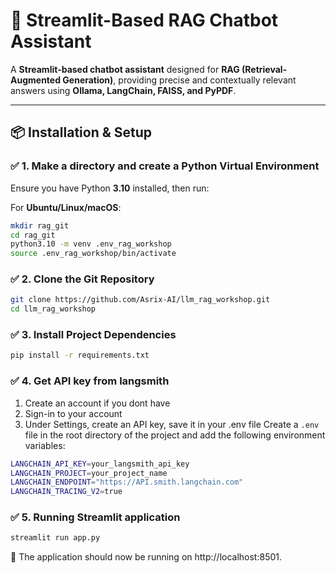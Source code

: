 # 🚀 Streamlit-Based RAG Chatbot Assistant  

A **Streamlit-based chatbot assistant** designed for **RAG (Retrieval-Augmented Generation)**, providing precise and contextually relevant answers using **Ollama, LangChain, FAISS, and PyPDF**.  

---

## 📦 Installation & Setup  

### ✅ 1. Make a directory and create a Python Virtual Environment  
Ensure you have Python **3.10** installed, then run:  

For **Ubuntu/Linux/macOS**:  
```bash
mkdir rag_git
cd rag_git
python3.10 -m venv .env_rag_workshop
source .env_rag_workshop/bin/activate
```

### ✅ 2. Clone the Git Repository

```bash
git clone https://github.com/Asrix-AI/llm_rag_workshop.git
cd llm_rag_workshop
```

### ✅ 3. Install Project Dependencies
```bash
pip install -r requirements.txt
```

### ✅ 4. Get API key from langsmith
1. Create an account if you dont have 
2. Sign-in to your account
3. Under Settings, create an API key, save it in your .env file
    Create a `.env` file in the root directory of the project and add the following environment variables:

```bash
LANGCHAIN_API_KEY=your_langsmith_api_key
LANGCHAIN_PROJECT=your_project_name
LANGCHAIN_ENDPOINT="https://API.smith.langchain.com"
LANGCHAIN_TRACING_V2=true
```

### ✅ 5. Running Streamlit application
```bash
streamlit run app.py
```
🔹 The application should now be running on http://localhost:8501.
